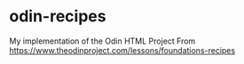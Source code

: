 # odin-recipes
My implementation of the Odin HTML Project
From https://www.theodinproject.com/lessons/foundations-recipes
